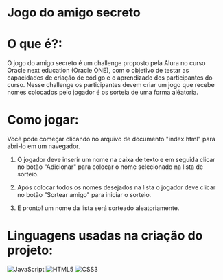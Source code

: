 # Jogo do amigo secreto

# O que é?:
O jogo do amigo secreto é um challenge proposto pela Alura no curso Oracle next education (Oracle ONE), com o objetivo de testar as capacidades de criação de código e o aprendizado dos participantes do curso. Nesse challenge os participantes devem criar um jogo que recebe nomes colocados pelo jogador é os sorteia de uma forma aléatoria.

# Como jogar:
Você pode começar clicando no arquivo de documento "index.html" para abri-lo em um navegador.

1) O jogador deve inserir um nome na caixa de texto e em seguida clicar no botão "Adicionar" para colocar o nome selecionado na lista de sorteio.
   
2) Após colocar todos os nomes desejados na lista o jogador deve clicar no botão "Sortear amigo" para iniciar o sorteio.
  
3) E pronto! um nome da lista será sorteado aleatoriamente.

# Linguagens usadas na criação do projeto:
![JavaScript](https://img.shields.io/badge/JavaScript-F7DF1E?style=for-the-badge&logo=javascript&logoColor=black)
![HTML5](https://img.shields.io/badge/HTML5-E34F26?style=for-the-badge&logo=html5&logoColor=white)
![CSS3](https://img.shields.io/badge/CSS3-1572B6?style=for-the-badge&logo=css3&logoColor=white)
